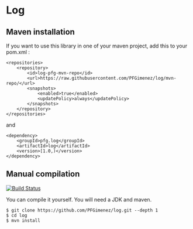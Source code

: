 # Log

## Maven installation

If you want to use this library in one of your maven project, add this to your pom.xml :

    <repositories>
        <repository>
            <id>log-pfg-mvn-repo</id>
            <url>https://raw.githubusercontent.com/PFGimenez/log/mvn-repo/</url>
            <snapshots>
                <enabled>true</enabled>
                <updatePolicy>always</updatePolicy>
            </snapshots>
        </repository>
    </repositories>

and

    <dependency>
        <groupId>pfg.log</groupId>
        <artifactId>log</artifactId>
        <version>[1.0,)</version>
    </dependency>



## Manual compilation

[![Build Status](https://travis-ci.org/PFGimenez/log.svg?branch=master)](https://travis-ci.org/PFGimenez/log)

You can compile it yourself. You will need a JDK and maven.

    $ git clone https://github.com/PFGimenez/log.git --depth 1
    $ cd log
    $ mvn install
